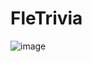 # FleTrivia
![image](https://github.com/user-attachments/assets/aafbffe6-7b69-4700-a6a7-76519bee5e6a)
